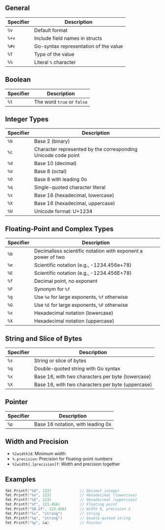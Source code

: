 ## General
| Specifier | Description                              |
|-----------|------------------------------------------|
| `%v`      | Default format                           |
| `%+v`     | Include field names in structs           |
| `%#v`     | Go-syntax representation of the value    |
| `%T`      | Type of the value                        |
| `%%`      | Literal `%` character                    |

## Boolean
| Specifier | Description                              |
|-----------|------------------------------------------|
| `%t`      | The word `true` or `false`               |

## Integer Types
| Specifier | Description                              |
|-----------|------------------------------------------|
| `%b`      | Base 2 (binary)                          |
| `%c`      | Character represented by the corresponding Unicode code point |
| `%d`      | Base 10 (decimal)                        |
| `%o`      | Base 8 (octal)                           |
| `%O`      | Base 8 with leading 0o                   |
| `%q`      | Single-quoted character literal          |
| `%x`      | Base 16 (hexadecimal, lowercase)         |
| `%X`      | Base 16 (hexadecimal, uppercase)         |
| `%U`      | Unicode format: U+1234                   |

## Floating-Point and Complex Types
| Specifier | Description                              |
|-----------|------------------------------------------|
| `%b`      | Decimalless scientific notation with exponent a power of two |
| `%e`      | Scientific notation (e.g., -1234.456e+78)|
| `%E`      | Scientific notation (e.g., -1234.456E+78)|
| `%f`      | Decimal point, no exponent               |
| `%F`      | Synonym for `%f`                         |
| `%g`      | Use `%e` for large exponents, `%f` otherwise |
| `%G`      | Use `%E` for large exponents, `%F` otherwise |
| `%x`      | Hexadecimal notation (lowercase)         |
| `%X`      | Hexadecimal notation (uppercase)         |

## String and Slice of Bytes
| Specifier | Description                              |
|-----------|------------------------------------------|
| `%s`      | String or slice of bytes                 |
| `%q`      | Double-quoted string with Go syntax      |
| `%x`      | Base 16, with two characters per byte (lowercase) |
| `%X`      | Base 16, with two characters per byte (uppercase) |

## Pointer
| Specifier | Description                              |
|-----------|------------------------------------------|
| `%p`      | Base 16 notation, with leading 0x        |

## Width and Precision
- `%[width]d`: Minimum width
- `%.precision`: Precision for floating-point numbers
- `%[width].[precision]f`: Width and precision together

## Examples
```go
fmt.Printf("%d", 123)             // Decimal integer
fmt.Printf("%x", 123)             // Hexadecimal (lowercase)
fmt.Printf("%X", 123)             // Hexadecimal (uppercase)
fmt.Printf("%f", 123.456)         // Floating point
fmt.Printf("%9.2f", 123.456)      // Width 9, precision 2
fmt.Printf("%s", "string")        // String
fmt.Printf("%q", "string")        // Double-quoted string
fmt.Printf("%p", &a)              // Pointer
